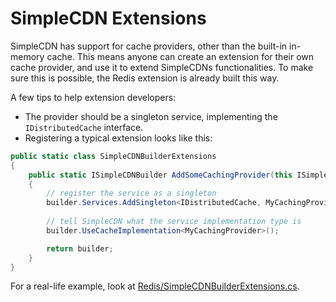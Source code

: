# SimpleCDN Extensions
SimpleCDN has support for cache providers, other than the built-in in-memory cache. This means anyone can
create an extension for their own cache provider, and use it to extend SimpleCDNs functionalities.
To make sure this is possible, the Redis extension is already built this way.

A few tips to help extension developers:
- The provider should be a singleton service, implementing the `IDistributedCache` interface.
- Registering a typical extension looks like this:
```cs
public static class SimpleCDNBuilderExtensions
{
    public static ISimpleCDNBuilder AddSomeCachingProvider(this ISimpleCDNBuilder builder)
    {
        // register the service as a singleton
        builder.Services.AddSingleton<IDistributedCache, MyCachingProvider>();
        
        // tell SimpleCDN what the service implementation type is
        builder.UseCacheImplementation<MyCachingProvider>();

        return builder;
    }
}
```
For a real-life example, look at [Redis/SimpleCDNBuilderExtensions.cs](https://github.com/jonathanbout/simplecdn/tree/main/extensions/Redis/SimpleCDNBuilderExtensions.cs).
